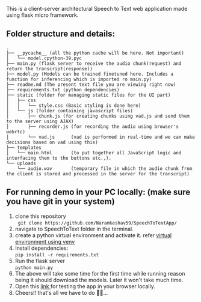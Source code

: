 This is a client-server architectural Speech to Text web application made using flask micro framework.
## Folder structure and details:
```
.
├── __pycache__ (all the python cache will be here. Not important)
│   └── model.cpython-39.pyc
├── main.py (flask server to receive the audio chunk(request) and return the transcript(response)) 
├── model.py (Models can be trained finetuned here. Includes a function for inferencing which is imported ro main.py) 
├── readme.md (The present text file you are viewing right now)
├── requirements.txt (python dependencies)
├── static (folder for managing static files for the UI part)
│   ├── css
│   │   └── style.css (Basic styling is done here) 
│   └── js (folder containing javascript files)
│       ├── chunk.js (for creating chunks using vad.js and send them to the server using AJAX)
│       ├── recorder.js (for recording the audio using browser's webrtc)
│       └── vad.js      (vad is performed in real-time and we can make decisions based on vad using this)
├── templates
│   └── main.html       (to put together all JavaScript logic and interfacing them to the buttons etc.,).
└── uploads
    └── audio.wav       (temporary file in which the audio chunk from the client is stored and processed in the server for the transcript)
```

## For running demo in your PC locally: (make sure you have git in your system)

1. clone this repository </br> ``` git clone https://github.com/Naramkeshav59/SpeechToTextApp/```
2. navigate to SpeechToText folder in the terminal.
3. create a python virtual environment and activate it. refer <a href ='https://docs.python.org/3/library/venv.html'>virtual environment using venv </a>
4. Install dependencies: </br> ```pip install -r requirements.txt ``` 
5. Run the flask server </br> ```python main.py```
6. The above will take some time for the first time while running reason being it should download the models. Later it won't take much time.
7. Open this <a href = 'http://127.0.0.1:8000/'> link </a> for testing the app in your browser locally.
8. Cheers!! that's all we have to do 🥂🥂...




